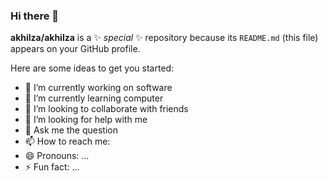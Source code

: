 ### Hi there 👋

**akhilza/akhilza** is a ✨ _special_ ✨ repository because its `README.md` (this file) appears on your GitHub profile.

Here are some ideas to get you started:

- 🔭 I’m currently working on software
- 🌱 I’m currently learning computer
- 👯 I’m looking to collaborate with friends
- 🤔 I’m looking for help with me
- 💬 Ask me the question
- 📫 How to reach me: 
- 😄 Pronouns: ...
- ⚡ Fun fact: ...

